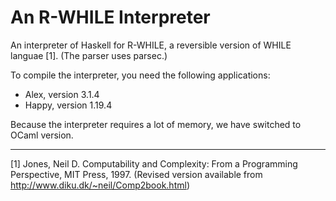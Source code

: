 An R-WHILE Interpreter
======================

An interpreter of Haskell for R-WHILE, a reversible version of WHILE languae [1].
(The parser uses parsec.)

To compile the interpreter, you need the following applications:

- Alex, version 3.1.4
- Happy, version 1.19.4

Because the interpreter requires a lot of memory, we have switched to OCaml version.

------------------------------------------------------------------------------

[1] Jones, Neil D. Computability and Complexity: From a Programming Perspective, MIT Press, 1997.
(Revised version available from <http://www.diku.dk/~neil/Comp2book.html>)